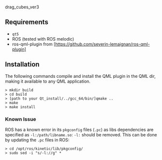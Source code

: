 drag_cubes_ver3


Requirements
------------

- `qt5`
- ROS (tested with ROS melodic)
- ros-qml-plugin from [https://github.com/severin-lemaignan/ros-qml-plugin]

Installation
------------

The following commands compile and install the QML plugin in the QML dir,
making it available to any QML application.

```
> mkdir build
> cd build
> [path to your Qt_install/../gcc_64/bin/]qmake ..
> make
> make install
```

### Known Issue

ROS has a known error in its `pkgconfig` files (`.pc`) as libs dependencies are
specified as `-l:/path/libname.so`: `-l:` should be removed. This can be done by
updating the `.pc` files in ROS:

```
> cd /opt/ros/kinetic/lib/pkgconfig/
> sudo sed -i "s/-l://g" *
```
